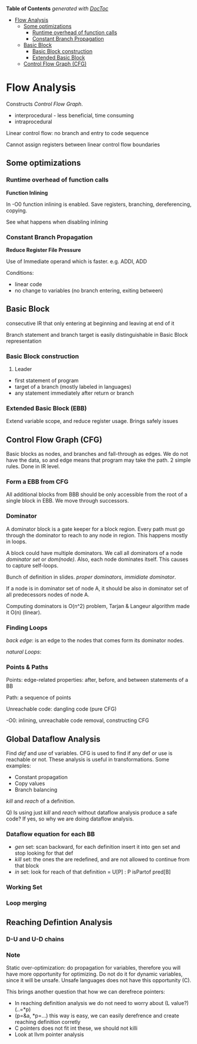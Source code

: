 <!-- START doctoc generated TOC please keep comment here to allow auto update -->
<!-- DON'T EDIT THIS SECTION, INSTEAD RE-RUN doctoc TO UPDATE -->
**Table of Contents**  *generated with [DocToc](https://github.com/thlorenz/doctoc)*

- [Flow Analysis](#flow-analysis)
  - [Some optimizations](#some-optimizations)
    - [Runtime overhead of function calls](#runtime-overhead-of-function-calls)
    - [Constant Branch Propagation](#constant-branch-propagation)
  - [Basic Block](#basic-block)
    - [Basic Block construction](#basic-block-construction)
    - [Extended Basic Block](#extended-basic-block)
  - [Control Flow Graph (CFG)](#control-flow-graph-cfg)

<!-- END doctoc generated TOC please keep comment here to allow auto update -->

# Flow Analysis
Constructs _Control Flow Graph_.

 - interprocedural - less beneficial, time consuming
 - intraprocedural 

Linear control flow: no branch and entry to code sequence

Cannot assign registers between linear control flow boundaries

## Some optimizations

### Runtime overhead of function calls 
**Function Inlining**

In -O0 function inlining is enabled. Save registers, branching, dereferencing, copying.

See what happens when disabling inlining

### Constant Branch Propagation
**Reduce Register File Pressure**

Use of Immediate operand which is faster. e.g. ADDI, ADD

Conditions:
  - linear code
  - no change to variables (no branch entering, exiting between)

## Basic Block
consecutive IR that only entering at beginning and leaving at end of it

Branch statement and branch target is easily distinguishable in Basic Block representation

### Basic Block construction
1. Leader
  - first statement of program
  - target of a branch (mostly labeled in languages)
  - any statement immediately after return or branch

### Extended Basic Block (EBB)
Extend variable scope, and reduce register usage. Brings safely issues

## Control Flow Graph (CFG)
Basic blocks as nodes, and branches and fall-through as edges. We do not have the data, so and edge
means that program may take the path. 2 simple rules. Done in IR level.

### Form a EBB from CFG
All additional blocks from BBB should be only accessible from the root of a single block in EBB. We move through successors.

### Dominator
A dominator block is a gate keeper for a block region. Every path must go through the dominator to reach to any node in region.
This happens mostly in loops.

A block could have multiple dominators. We call all dominators of a node _dominator set_ or _dom(node)_. Also, each node dominates itself.
This causes to capture self-loops.

Bunch of definition in slides. _proper dominators_, _immidiate dominator_.

If a node is in dominator set of node A, it should be also in dominator set of all predecessors nodes of node A.

Computing dominators is O(n^2) problem, Tarjan & Langeur algorithm made it O(n) (linear).

### Finding Loops
_back edge_: is an edge to the nodes that comes form its dominator nodes.

_natural Loops_:

### Points & Paths
Points: edge-related properties: after, before, and between statements of a BB

Path: a sequence of points


Unreachable code: dangling code (pure CFG)

-O0: inlining, unreachable code removal, constructing CFG

## Global Dataflow Analysis
Find _def_ and _use_ of variables. CFG is used to find if any def or use is reachable or not. These analysis is useful in transformations.
Some examples:
  - Constant propagation
  - Copy values
  - Branch balancing

_kill_ and _reach_ of a definition.

Q) Is using just _kill_ and _reach_ without dataflow analysis produce a safe code? If yes, so why we are doing dataflow analysis.

### Dataflow equation for each BB
  - _gen_ set: scan backward, for each definition insert it into gen set and stop looking for that def
  - _kill_ set: the ones the are redefined, and are not allowed to continue from that block
  - _in_ set: look for reach of that definition = U[P] : P isPartof pred[B]

### Working Set
### Loop merging

## Reaching Defintion Analysis

### D-U and U-D chains

### Note
Static over-optimization: do propagation for variables, therefore you will have more opportunity for optimizing. Do not do it for
dynamic variables, since it will be unsafe. Unsafe languages does not have this opportunity (C).

This brings another question that how we can derefrece pointers: 
 - In reaching definition analysis we do not need to worry about (L value?) (..=*p)
 - (p=&a, *p=...) this way is easy, we can easily derefrence and create reaching definition corretly
 - C pointers does not fit int these, we should not killi
 - Look at llvm pointer analysis

